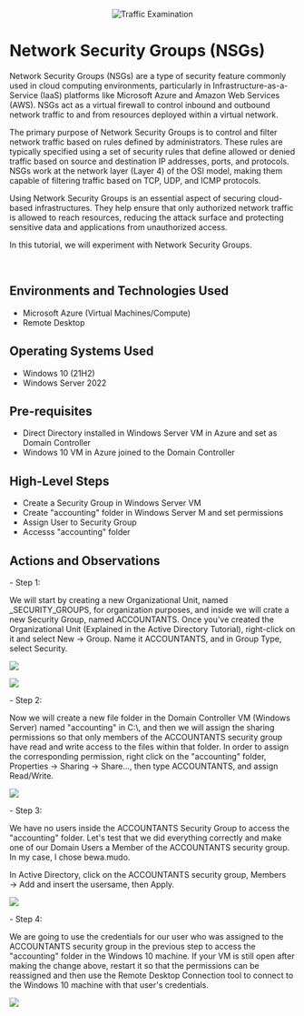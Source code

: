 <p align="center">
<img src="https://i.imgur.com/Ua7udoS.png" alt="Traffic Examination"/>
</p>

<h1>Network Security Groups (NSGs)</h1>
<p>
Network Security Groups (NSGs) are a type of security feature commonly used in cloud computing environments, particularly in Infrastructure-as-a-Service (IaaS) platforms like Microsoft Azure and Amazon Web Services (AWS). NSGs act as a virtual firewall to control inbound and outbound network traffic to and from resources deployed within a virtual network.
</p>
<p>
The primary purpose of Network Security Groups is to control and filter network traffic based on rules defined by administrators. These rules are typically specified using a set of security rules that define allowed or denied traffic based on source and destination IP addresses, ports, and protocols. NSGs work at the network layer (Layer 4) of the OSI model, making them capable of filtering traffic based on TCP, UDP, and ICMP protocols.
</p>
<p>
Using Network Security Groups is an essential aspect of securing cloud-based infrastructures. They help ensure that only authorized network traffic is allowed to reach resources, reducing the attack surface and protecting sensitive data and applications from unauthorized access.
</p>
<p>
In this tutorial, we will experiment with Network Security Groups.
</p>  <br />

<h2>Environments and Technologies Used</h2>

- Microsoft Azure (Virtual Machines/Compute)
- Remote Desktop

<h2>Operating Systems Used </h2>

- Windows 10 (21H2)
- Windows Server 2022

<h2>Pre-requisites</h2>

- Direct Directory installed in Windows Server VM in Azure and set as Domain Controller
- Windows 10 VM in Azure joined to the Domain Controller


<h2>High-Level Steps</h2>

- Create a Security Group in Windows Server VM
- Create "accounting" folder in Windows Server M and set permissions
- Assign User to Security Group
- Accesss "accounting" folder

<h2>Actions and Observations</h2>

<p>
- Step 1:
<p>
We will start by creating a new Organizational Unit, named _SECURITY_GROUPS, for organization purposes, and inside we will crate a new Security Group, named ACCOUNTANTS. Once you've created the Organizational Unit (Explained in the Active Directory Tutorial), right-click on it and select New → Group. Name it ACCOUNTANTS, and in Group Type, select Security.
</p>

<img src="https://github.com/mariamcpherson/securitygroups/assets/139581822/bc274955-fb5e-42b8-8eb8-d2bd92c0c4d3"/>
</p>

<img src="https://github.com/mariamcpherson/securitygroups/assets/139581822/8a36a6bd-2552-4545-920b-187946f85091"/>
</p>

<p>
- Step 2:
<p>
Now we will create a new file folder in the Domain Controller VM (Windows Server) named "accounting" in C:\, and then we will assign the sharing permissions so that only members of the ACCOUNTANTS security group have read and write access to the files within that folder. In order to assign the corresponding permission, right click on the "accounting" folder, Properties → Sharing → Share..., then type ACCOUNTANTS, and assign Read/Write.
</p>

<p>
<img src="https://github.com/mariamcpherson/securitygroups/assets/139581822/c07821bf-a633-42a8-97b8-68b4e66a8844"/>
</p>

<p>
- Step 3:
</p>

<p>
We have no users inside the ACCOUNTANTS Security Group to access the "accounting" folder. Let's test that we did everything correctly and make one of our Domain Users a Member of the ACCOUNTANTS security group. In my case, I chose bewa.mudo.
</p>
<p>
In Active Directory, click on the ACCOUNTANTS security group, Members → Add and insert the usersame, then Apply. 
</p>
<p>
<img src="https://github.com/mariamcpherson/securitygroups/assets/139581822/47cd0757-52a3-42cc-99cc-d1d9d81cb04d)"/>
</p>

<p>
- Step 4:
</p>
<p>
We are going to use the credentials for our user who was assigned to the ACCOUNTANTS security group in the previous step to access the "accounting" folder in the Windows 10 machine. If your VM is still open after making the change above, restart it so that the permissions can be reassigned and then use the Remote Desktop Connection tool to connect to the Windows 10 machine with that user's credentials.  
</p>

<p>
<img src="https://github.com/mariamcpherson/securitygroups/assets/139581822/9cfac5d8-a07d-4303-a5bd-309417b2f232"/>
</p>
<br />
